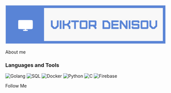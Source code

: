 ![Header](https://github.com/TerreDHermes/TerreDHermes/blob/main/assets/логотип.png)

About me

### Languages and Tools
![Golang](https://img.shields.io/badge/Golang-white?style=for-the-badge&logo=go&color=grey)
![SQL](https://img.shields.io/badge/SQL-white?style=for-the-badge&logo=mysql&color=grey)
![Docker](https://img.shields.io/badge/Docker-white?style=for-the-badge&logo=docker&color=grey)
![Python](https://img.shields.io/badge/Python-white?style=for-the-badge&logo=python&color=grey)
![C](https://img.shields.io/badge/C-white?style=for-the-badge&color=grey)
![Firebase](https://img.shields.io/badge/Firebase-white?style=for-the-badge&logo=firebase&color=grey)



Follow Me